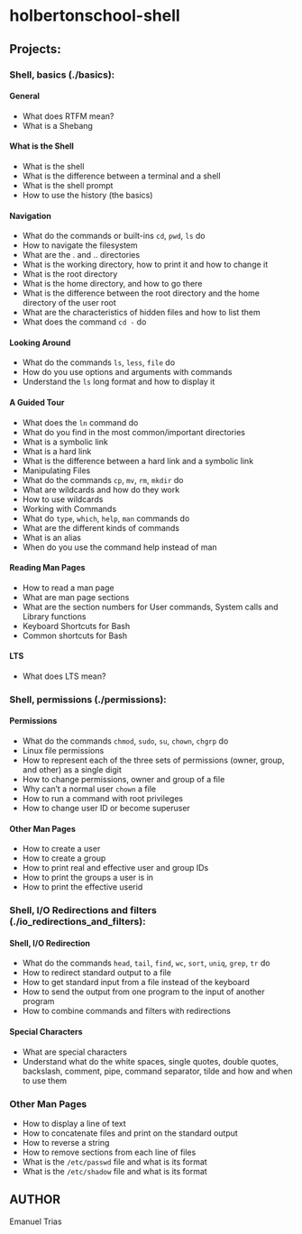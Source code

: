 # holbertonschool-shell

## Projects:

### Shell, basics (./basics):
#### General
* What does RTFM mean?
* What is a Shebang
#### What is the Shell
* What is the shell
* What is the difference between a terminal and a shell
* What is the shell prompt
* How to use the history (the basics)
#### Navigation
* What do the commands or built-ins `cd`, `pwd`, `ls` do
* How to navigate the filesystem
* What are the . and .. directories
* What is the working directory, how to print it and how to change it
* What is the root directory
* What is the home directory, and how to go there
* What is the difference between the root directory and the home directory of the user root
* What are the characteristics of hidden files and how to list them
* What does the command `cd -` do
#### Looking Around
* What do the commands `ls`, `less`, `file` do
* How do you use options and arguments with commands
* Understand the `ls` long format and how to display it
#### A Guided Tour
* What does the `ln` command do
* What do you find in the most common/important directories
* What is a symbolic link
* What is a hard link
* What is the difference between a hard link and a symbolic link
* Manipulating Files
* What do the commands `cp`, `mv`, `rm`, `mkdir` do
* What are wildcards and how do they work
* How to use wildcards
* Working with Commands
* What do `type`, `which`, `help`, `man` commands do
* What are the different kinds of commands
* What is an alias
* When do you use the command help instead of man
#### Reading Man Pages
* How to read a man page
* What are man page sections
* What are the section numbers for User commands, System calls and Library functions
* Keyboard Shortcuts for Bash
* Common shortcuts for Bash
#### LTS
* What does LTS mean?

### Shell, permissions (./permissions):
#### Permissions
* What do the commands `chmod`, `sudo`, `su`, `chown`, `chgrp` do
* Linux file permissions
* How to represent each of the three sets of permissions (owner, group, and other) as a single digit
* How to change permissions, owner and group of a file
* Why can’t a normal user `chown` a file
* How to run a command with root privileges
* How to change user ID or become superuser
#### Other Man Pages
* How to create a user
* How to create a group
* How to print real and effective user and group IDs
* How to print the groups a user is in
* How to print the effective userid

### Shell, I/O Redirections and filters (./io_redirections_and_filters):
#### Shell, I/O Redirection
* What do the commands `head`, `tail`, `find`, `wc`, `sort`, `uniq`, `grep`, `tr` do
* How to redirect standard output to a file
* How to get standard input from a file instead of the keyboard
* How to send the output from one program to the input of another program
* How to combine commands and filters with redirections
#### Special Characters
* What are special characters
* Understand what do the white spaces, single quotes, double quotes, backslash, comment, pipe, command separator, tilde and how and when to use them
### Other Man Pages
* How to display a line of text
* How to concatenate files and print on the standard output
* How to reverse a string
* How to remove sections from each line of files
* What is the `/etc/passwd` file and what is its format
* What is the `/etc/shadow` file and what is its format

## AUTHOR
Emanuel Trias
